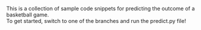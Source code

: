 This is a collection of sample code snippets for predicting the outcome of a basketball game.  
To get started, switch to one of the branches and run the predict.py file!